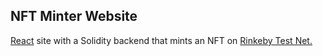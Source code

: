 ## NFT Minter Website

[React](https://reactjs.org/) site with a Solidity backend that mints an NFT on [Rinkeby Test Net.](https://www.rinkeby.io/#stats)